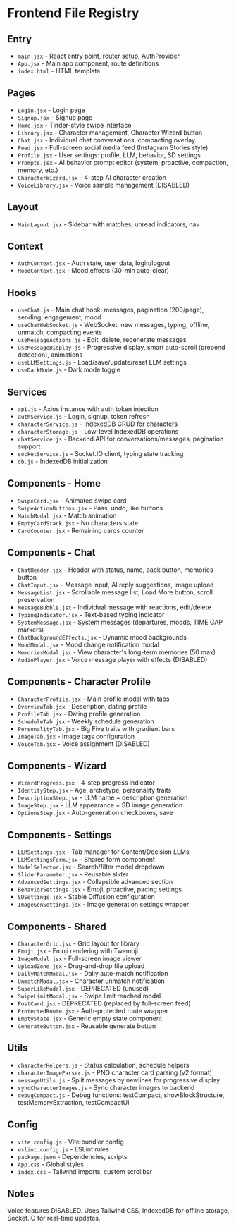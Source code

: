 # Frontend File Registry

## Entry
- `main.jsx` - React entry point, router setup, AuthProvider
- `App.jsx` - Main app component, route definitions
- `index.html` - HTML template

## Pages
- `Login.jsx` - Login page
- `Signup.jsx` - Signup page
- `Home.jsx` - Tinder-style swipe interface
- `Library.jsx` - Character management, Character Wizard button
- `Chat.jsx` - Individual chat conversations, compacting overlay
- `Feed.jsx` - Full-screen social media feed (Instagram Stories style)
- `Profile.jsx` - User settings: profile, LLM, behavior, SD settings
- `Prompts.jsx` - AI behavior prompt editor (system, proactive, compaction, memory, etc.)
- `CharacterWizard.jsx` - 4-step AI character creation
- `VoiceLibrary.jsx` - Voice sample management (DISABLED)

## Layout
- `MainLayout.jsx` - Sidebar with matches, unread indicators, nav

## Context
- `AuthContext.jsx` - Auth state, user data, login/logout
- `MoodContext.jsx` - Mood effects (30-min auto-clear)

## Hooks
- `useChat.js` - Main chat hook: messages, pagination (200/page), sending, engagement, mood
- `useChatWebSocket.js` - WebSocket: new messages, typing, offline, unmatch, compacting events
- `useMessageActions.js` - Edit, delete, regenerate messages
- `useMessageDisplay.js` - Progressive display, smart auto-scroll (prepend detection), animations
- `useLLMSettings.js` - Load/save/update/reset LLM settings
- `useDarkMode.js` - Dark mode toggle

## Services
- `api.js` - Axios instance with auth token injection
- `authService.js` - Login, signup, token refresh
- `characterService.js` - IndexedDB CRUD for characters
- `characterStorage.js` - Low-level IndexedDB operations
- `chatService.js` - Backend API for conversations/messages, pagination support
- `socketService.js` - Socket.IO client, typing state tracking
- `db.js` - IndexedDB initialization

## Components - Home
- `SwipeCard.jsx` - Animated swipe card
- `SwipeActionButtons.jsx` - Pass, undo, like buttons
- `MatchModal.jsx` - Match animation
- `EmptyCardStack.jsx` - No characters state
- `CardCounter.jsx` - Remaining cards counter

## Components - Chat
- `ChatHeader.jsx` - Header with status, name, back button, memories button
- `ChatInput.jsx` - Message input, AI reply suggestions, image upload
- `MessageList.jsx` - Scrollable message list, Load More button, scroll preservation
- `MessageBubble.jsx` - Individual message with reactions, edit/delete
- `TypingIndicator.jsx` - Text-based typing indicator
- `SystemMessage.jsx` - System messages (departures, moods, TIME GAP markers)
- `ChatBackgroundEffects.jsx` - Dynamic mood backgrounds
- `MoodModal.jsx` - Mood change notification modal
- `MemoriesModal.jsx` - View character's long-term memories (50 max)
- `AudioPlayer.jsx` - Voice message player with effects (DISABLED)

## Components - Character Profile
- `CharacterProfile.jsx` - Main profile modal with tabs
- `OverviewTab.jsx` - Description, dating profile
- `ProfileTab.jsx` - Dating profile generation
- `ScheduleTab.jsx` - Weekly schedule generation
- `PersonalityTab.jsx` - Big Five traits with gradient bars
- `ImageTab.jsx` - Image tags configuration
- `VoiceTab.jsx` - Voice assignment (DISABLED)

## Components - Wizard
- `WizardProgress.jsx` - 4-step progress indicator
- `IdentityStep.jsx` - Age, archetype, personality traits
- `DescriptionStep.jsx` - LLM name + description generation
- `ImageStep.jsx` - LLM appearance + SD image generation
- `OptionsStep.jsx` - Auto-generation checkboxes, save

## Components - Settings
- `LLMSettings.jsx` - Tab manager for Content/Decision LLMs
- `LLMSettingsForm.jsx` - Shared form component
- `ModelSelector.jsx` - Search/filter model dropdown
- `SliderParameter.jsx` - Reusable slider
- `AdvancedSettings.jsx` - Collapsible advanced section
- `BehaviorSettings.jsx` - Emoji, proactive, pacing settings
- `SDSettings.jsx` - Stable Diffusion configuration
- `ImageGenSettings.jsx` - Image generation settings wrapper

## Components - Shared
- `CharacterGrid.jsx` - Grid layout for library
- `Emoji.jsx` - Emoji rendering with Twemoji
- `ImageModal.jsx` - Full-screen image viewer
- `UploadZone.jsx` - Drag-and-drop file upload
- `DailyMatchModal.jsx` - Daily auto-match notification
- `UnmatchModal.jsx` - Character unmatch notification
- `SuperLikeModal.jsx` - DEPRECATED (unused)
- `SwipeLimitModal.jsx` - Swipe limit reached modal
- `PostCard.jsx` - DEPRECATED (replaced by full-screen feed)
- `ProtectedRoute.jsx` - Auth-protected route wrapper
- `EmptyState.jsx` - Generic empty state component
- `GenerateButton.jsx` - Reusable generate button

## Utils
- `characterHelpers.js` - Status calculation, schedule helpers
- `characterImageParser.js` - PNG character card parsing (v2 format)
- `messageUtils.js` - Split messages by newlines for progressive display
- `syncCharacterImages.js` - Sync character images to backend
- `debugCompact.js` - Debug functions: testCompact, showBlockStructure, testMemoryExtraction, testCompactUI

## Config
- `vite.config.js` - Vite bundler config
- `eslint.config.js` - ESLint rules
- `package.json` - Dependencies, scripts
- `App.css` - Global styles
- `index.css` - Tailwind imports, custom scrollbar

## Notes
Voice features DISABLED. Uses Tailwind CSS, IndexedDB for offline storage, Socket.IO for real-time updates.
